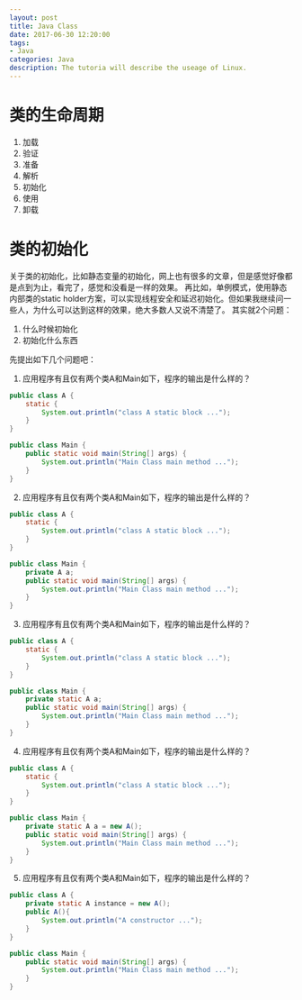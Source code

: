 ```yaml
---
layout: post
title: Java Class
date: 2017-06-30 12:20:00
tags:
- Java
categories: Java
description: The tutoria will describe the useage of Linux.
---
```



# 类的生命周期
1. 加载
2. 验证
3. 准备
4. 解析
5. 初始化
6. 使用
7. 卸载

# 类的初始化
关于类的初始化，比如静态变量的初始化，网上也有很多的文章，但是感觉好像都是点到为止，看完了，感觉和没看是一样的效果。
再比如，单例模式，使用静态内部类的static holder方案，可以实现线程安全和延迟初始化。但如果我继续问一些人，为什么可以达到这样的效果，绝大多数人又说不清楚了。
其实就2个问题：    
1. 什么时候初始化    
2. 初始化什么东西    

先提出如下几个问题吧：   
1. 应用程序有且仅有两个类A和Main如下，程序的输出是什么样的？
```java
public class A {
    static {
        System.out.println("class A static block ...");
    }
}

public class Main {
    public static void main(String[] args) {
        System.out.println("Main Class main method ...");
    }
}
```

2. 应用程序有且仅有两个类A和Main如下，程序的输出是什么样的？
```java
public class A {
    static {
        System.out.println("class A static block ...");
    }
}

public class Main {
    private A a;
    public static void main(String[] args) {
        System.out.println("Main Class main method ...");
    }
}
```

3. 应用程序有且仅有两个类A和Main如下，程序的输出是什么样的？
```java
public class A {
    static {
        System.out.println("class A static block ...");
    }
}

public class Main {
    private static A a;
    public static void main(String[] args) {
        System.out.println("Main Class main method ...");
    }
}
```
4. 应用程序有且仅有两个类A和Main如下，程序的输出是什么样的？
```java
public class A {
    static {
        System.out.println("class A static block ...");
    }
}

public class Main {
    private static A a = new A();
    public static void main(String[] args) {
        System.out.println("Main Class main method ...");
    }
}
```
5. 应用程序有且仅有两个类A和Main如下，程序的输出是什么样的？
```java
public class A {
    private static A instance = new A();
    public A(){
        System.out.println("A constructor ...");
    }
}

public class Main {
    public static void main(String[] args) {
        System.out.println("Main Class main method ...");
    }
}
```


















